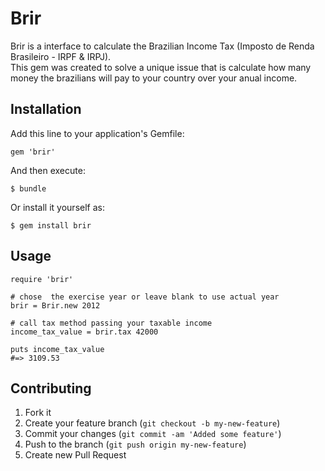 # Brir

Brir is a interface to calculate the Brazilian Income Tax (Imposto de Renda Brasileiro - IRPF & IRPJ).  
This gem was created to solve a unique issue that is calculate how many money the brazilians will pay to your country over your anual income.

## Installation

Add this line to your application's Gemfile:

    gem 'brir'

And then execute:

    $ bundle

Or install it yourself as:

    $ gem install brir

## Usage

	require 'brir'
	
	# chose  the exercise year or leave blank to use actual year
	brir = Brir.new 2012
	
	# call tax method passing your taxable income
	income_tax_value = brir.tax 42000
	
	puts income_tax_value
	#=> 3109.53 

## Contributing

1. Fork it
2. Create your feature branch (`git checkout -b my-new-feature`)
3. Commit your changes (`git commit -am 'Added some feature'`)
4. Push to the branch (`git push origin my-new-feature`)
5. Create new Pull Request
